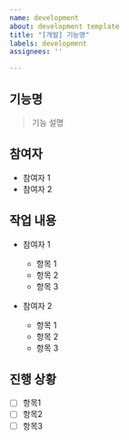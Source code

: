 ```yaml
---
name: development
about: development template
title: "[개발] 기능명"
labels: development
assignees: ''

---
```


## 기능명
> 기능 설명

## 참여자
- 참여자 1
- 참여자 2

## 작업 내용
- 참여자 1
    - 항목 1
    - 항목 2
    - 항목 3

- 참여자 2
    - 항목 1
    - 항목 2
    - 항목 3

## 진행 상황
- [ ] 항목1
- [ ] 항목2
- [ ] 항목3
